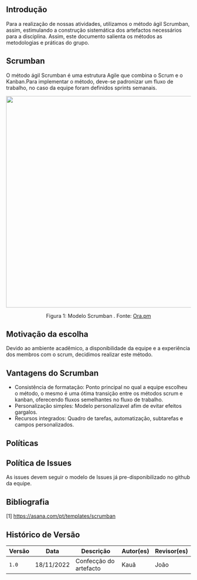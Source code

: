 ## Introdução

Para a realização de nossas atividades, utilizamos o método ágil Scrumban, assim, estimulando a construção sistemática dos artefactos necessários para a disciplina. Assim, este documento salienta os métodos as metodologias e práticas do grupo. 

## Scrumban

O método ágil Scrumban é uma estrutura Agile que combina o Scrum e o Kanban.Para implementar o método, deve-se padronizar um fluxo de trabalho, no caso da equipe foram definidos sprints semanais.

<div align="center">
    <img src="https://ora.pm/posts/assets/scrumban-software-teams.png" style="width:60vw"/>
    <p> Figura 1: Modelo Scrumban . Fonte: <a href="https://ora.pm/blog/scrumban/">Ora.pm</a></p> 
</div>

## Motivação da escolha

Devido ao ambiente acadêmico, a disponibilidade da equipe e a experiência dos membros com o scrum, decidimos realizar este método. 

## Vantagens do Scrumban

- Consistência de formatação: Ponto principal no qual a equipe escolheu o método, o mesmo é uma ótima transição entre os métodos scrum e kanban, oferecendo fluxos semelhantes no fluxo de trabalho.
- Personalização simples: Modelo personalizavel afim de evitar efeitos gargalos.
- Recursos integrados: Quadro de tarefas, automatização, subtarefas e campos personalizados.

## Políticas

## Política de Issues 

As issues devem seguir o modelo de Issues já pre-disponibilizado no github da equipe.

## Bibliografia

[1] https://asana.com/pt/templates/scrumban

## Histórico de Versão

| Versão | Data          | Descrição                          | Autor(es)     |  Revisor(es)  |
| ------ | ------------- | ---------------------------------- | ------------- | ------------- |
| `1.0`  | 18/11/2022    |  Confecção do artefacto | Kauã  | João |
